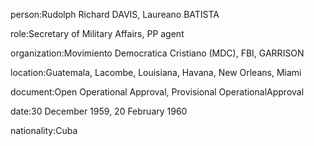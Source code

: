 person:Rudolph Richard DAVIS, Laureano BATISTA

role:Secretary of Military Affairs, PP agent

organization:Movimiento Democratica Cristiano (MDC), FBI, GARRISON

location:Guatemala, Lacombe, Louisiana, Havana, New Orleans, Miami

document:Open Operational Approval, Provisional OperationalApproval

date:30 December 1959, 20 February 1960

nationality:Cuba

